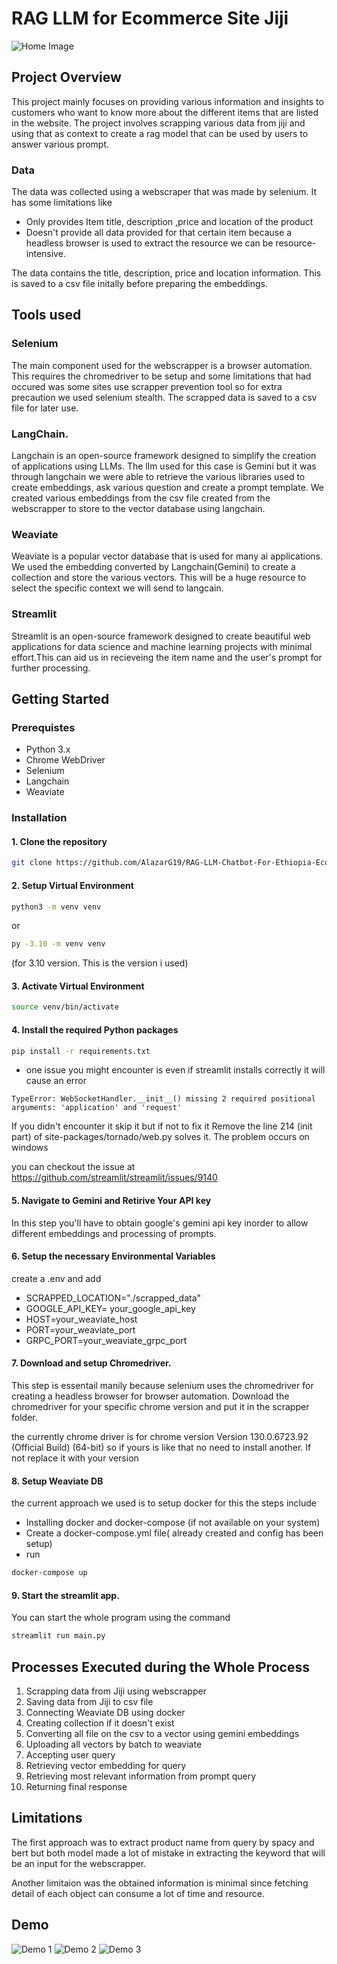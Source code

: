 # RAG LLM for Ecommerce Site Jiji
![Home Image](./screenshot/homepage.png)
## Project Overview

This project mainly focuses on providing various information and insights to customers who want to know more about the different items that are listed in the website. The project involves scrapping various data from jiji and using that as context to create a rag model that can be used by users to answer various prompt.

### Data

The data was collected using a webscraper that was made by selenium. It has some limitations like 
- Only provides Item title, description ,price and location of the product
- Doesn't provide all data provided for that certain item because a headless browser is used to extract the resource we can be resource-intensive.

The data contains the title, description, price and location information. This is saved to a csv file initally before preparing the embeddings. 

## Tools used

### Selenium
The main component used for the webscrapper is a browser automation. This requires the chromedriver to be setup and some limitations that had occured was some sites use scrapper prevention tool so for extra precaution we used selenium stealth. The scrapped data is saved to a csv file for later use.
### LangChain.
Langchain is an open-source framework designed to simplify the creation of applications using LLMs. The llm used for this case is Gemini but it was through langchain we were able to retrieve the various libraries used to create embeddings, ask various question and create a prompt template. We created various embeddings from the csv file created from the webscrapper to store to the vector database using langchain.

### Weaviate
Weaviate is a popular vector database that is used for many ai applications. We used the embedding converted by Langchain(Gemini) to create a collection and store the various vectors. This will be a huge resource to select the specific context we will send to langcain.

### Streamlit
Streamlit is an open-source framework designed to create beautiful web applications for data science and machine learning projects with minimal effort.This can aid us in recieveing the item name and the user's prompt for further processing.

## Getting Started

### Prerequistes
- Python 3.x
- Chrome WebDriver
- Selenium
- Langchain
- Weaviate

### Installation
#### 1. Clone the repository
```bash
git clone https://github.com/AlazarG19/RAG-LLM-Chatbot-For-Ethiopia-Ecommerce-Site-Jiji/
```

#### 2. Setup Virtual Environment
```bash
python3 -m venv venv 
```
or
```bash 
py -3.10 -m venv venv
``` 

(for 3.10 version. This is the version i used)

#### 3. Activate Virtual Environment

```bash 
source venv/bin/activate
```

#### 4. Install the required Python packages
```bash
pip install -r requirements.txt
```

- one issue you might encounter is even if streamlit installs correctly it will cause an error 
```
TypeError: WebSocketHandler.__init__() missing 2 required positional arguments: 'application' and 'request'
```
If you didn't encounter it skip it but if not to fix it Remove the line 214 (init part) of site-packages/tornado/web.py solves it. The problem occurs on windows

you can checkout the issue at 
https://github.com/streamlit/streamlit/issues/9140

#### 5. Navigate to Gemini and Retirive Your API key

In this step you'll have to obtain google's gemini api key inorder to allow different embeddings and processing of prompts.

#### 6. Setup the necessary Environmental Variables
create a .env and add 
- SCRAPPED_LOCATION="./scrapped_data"
- GOOGLE_API_KEY= your_google_api_key
- HOST=your_weaviate_host
- PORT=your_weaviate_port
- GRPC_PORT=your_weaviate_grpc_port

#### 7. Download and setup Chromedriver.
This step is essentail manily because selenium uses the chromedriver for creating a headless browser for browser automation. Download the chromedriver for your specific chrome version and put it in the scrapper folder. 

the currently chrome driver is for chrome version 
Version 130.0.6723.92 (Official Build) (64-bit) so if yours is like 
that no need to install another. If not replace it with your version

#### 8. Setup Weaviate DB
the current approach we used is to setup docker for this the steps include 
- Installing docker and docker-compose (if not available on your system)
- Create a docker-compose.yml file( already created and config has been setup)
- run 
```bash
docker-compose up
```

#### 9. Start the streamlit app.
You can start the whole program using the command 
```bash 
streamlit run main.py
```

## Processes Executed during the Whole Process
1. Scrapping data from Jiji using webscrapper
2. Saving data from Jiji to csv file
3. Connecting Weaviate DB using docker
4. Creating collection if it doesn't exist
5. Converting all file on the csv to a vector using gemini embeddings
6. Uploading all vectors by batch to weaviate
7. Accepting user query
8. Retrieving vector embedding for query
9. Retrieving most relevant information from prompt query
10. Returning final response

## Limitations
The first approach was to extract product name from query by spacy and bert but both model made a lot of mistake in extracting the keyword that will be an input for the webscrapper. 

Another limitaion was the obtained information is minimal since fetching detail of each object can consume a lot of time and resource.

## Demo
![Demo 1](./screenshot/1.png)
![Demo 2](./screenshot/2.png)
![Demo 3](./screenshot/3.png)